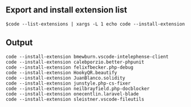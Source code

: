 ## Export and install extension list
`$code --list-extensions | xargs -L 1 echo code --install-extension`

## Output
```
code --install-extension bmewburn.vscode-intelephense-client
code --install-extension calebporzio.better-phpunit
code --install-extension felixfbecker.php-debug
code --install-extension HookyQR.beautify
code --install-extension JuanBlanco.solidity
code --install-extension junstyle.php-cs-fixer
code --install-extension neilbrayfield.php-docblocker
code --install-extension onecentlin.laravel-blade
code --install-extension sleistner.vscode-fileutils
```
